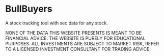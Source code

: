 # BullBuyers
A stock tracking tool with sec data for any stock. 

NONE OF THE DATA THIS WEBSITE PRESENTS IS MEANT TO BE FINANCIAL ADVICE. THE WEBSITE IS PURELY FOR EDUCATIONAL PURPOSES.
ALL INVESTMENTS ARE SUBJECT TO MARKET RISK, REFER TO A LICENSED INVESTMENT CONSULTANT FOR TRADING ADVICE. 

